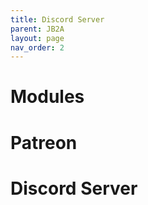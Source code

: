 ```yaml
---
title: Discord Server
parent: JB2A
layout: page
nav_order: 2
---
```


# Modules
# Patreon
# Discord Server